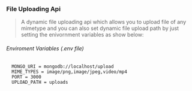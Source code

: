### File Uploading Api
> A dynamic file uploading api which allows you to upload file of any mimetype and you can also set dynamic file upload path by just setting the enivornment variables as show below:

###### Enviroment Variables (.env file)
      MONGO_URI = mongodb://localhost/upload
      MIME_TYPES = image/png,image/jpeg,video/mp4
      PORT = 3000
      UPLOAD_PATH = uploads